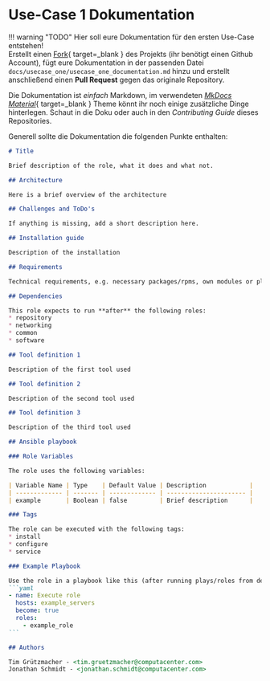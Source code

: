 # Use-Case 1 Dokumentation

!!! warning "TODO"
    Hier soll eure Dokumentation für den ersten Use-Case entstehen!  
    Erstellt einen [Fork](https://github.com/TimGrt/Ansible-Hackathon/fork){ target=_blank } des Projekts (ihr benötigt einen Github Account), fügt eure Dokumentation in der passenden Datei `docs/usecase_one/usecase_one_documentation.md` hinzu und erstellt anschließend einen **Pull Request** gegen das originale Repository.

Die Dokumentation ist *einfach* Markdown, im verwendeten [*MkDocs Material*](https://squidfunk.github.io/mkdocs-material/){ target=_blank } Theme könnt ihr noch einige zusätzliche Dinge hinterlegen. Schaut in die Doku oder auch in den *Contributing Guide* dieses Repositories.

Generell sollte die Dokumentation die folgenden Punkte enthalten:

````markdown
# Title

Brief description of the role, what it does and what not.

## Architecture

Here is a brief overview of the architecture

## Challenges and ToDo's

If anything is missing, add a short description here.

## Installation guide

Description of the installation

## Requirements

Technical requirements, e.g. necessary packages/rpms, own modules or plugins.

## Dependencies

This role expects to run **after** the following roles:
* repository
* networking
* common
* software

## Tool definition 1

Description of the first tool used

## Tool definition 2

Description of the second tool used

## Tool definition 3

Description of the third tool used

## Ansible playbook

### Role Variables

The role uses the following variables:

| Variable Name | Type    | Default Value | Description            |
| ------------- | ------- | ------------- | ---------------------- |
| example       | Boolean | false         | Brief description      |

### Tags

The role can be executed with the following tags:
* install
* configure
* service

### Example Playbook

Use the role in a playbook like this (after running plays/roles from dependencies section):
```yaml
- name: Execute role
  hosts: example_servers
  become: true
  roles:
    - example_role
```

## Authors

Tim Grützmacher - <tim.gruetzmacher@computacenter.com>
Jonathan Schmidt - <jonathan.schmidt@computacenter.com>
````
